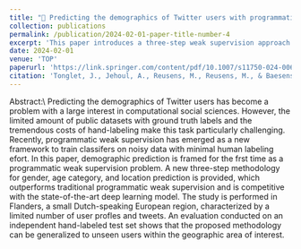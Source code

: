 ```yaml
---
title: "🐥 Predicting the demographics of Twitter users with programmatic weak supervision"
collection: publications
permalink: /publication/2024-02-01-paper-title-number-4
excerpt: 'This paper introduces a three-step weak supervision approach for predicting demographics of Twitter users.'
date: 2024-02-01
venue: 'TOP'
paperurl: 'https://link.springer.com/content/pdf/10.1007/s11750-024-00666-y.pdf'
citation: 'Tonglet, J., Jehoul, A., Reusens, M., Reusens, M., & Baesens, B. (2024). Predicting the demographics of Twitter users with programmatic weak supervision. Top, 1-37.'
---
```

Abstract:\\
Predicting the demographics of Twitter users has become a problem with a large interest in computational social sciences. However, the limited amount of public datasets with ground truth labels and the tremendous costs of hand-labeling make this task particularly challenging. Recently, programmatic weak supervision has emerged as a new framework to train classifers on noisy data with minimal human labeling efort. In this paper, demographic prediction is framed for the frst time as a programmatic weak supervision problem. A new  three-step methodology for gender, age category, and location prediction is provided, which outperforms traditional programmatic weak supervision and is competitive with the state-of-the-art deep learning model. The study is performed in Flanders, a small Dutch-speaking European region, characterized by a limited number of user profles and tweets. An evaluation conducted on an independent hand-labeled test set shows that the proposed methodology can be generalized to unseen users within the geographic area of interest.